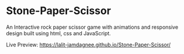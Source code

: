 # Stone-Paper-Scissor
An Interactive rock paper scissor game with animations and responsive design built using html, css and JavaScript.

Live Preview: https://lalit-jamdagnee.github.io/Stone-Paper-Scissor/

